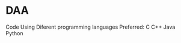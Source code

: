 # DAA

Code Using Diferent programming languages
Preferred:
                    C
                    C++
                    Java  
                    Python
  
